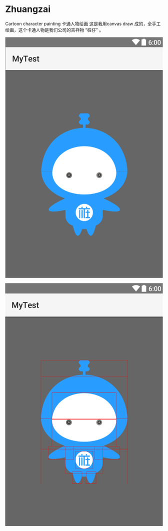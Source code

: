 # Zhuangzai
Cartoon character painting   卡通人物绘画
这是我用canvas   draw 成的，全手工绘画，这个卡通人物是我们公司的吉祥物   “桩仔” 。



![alt text](https://github.com/cubebbox/Zhuangzai/blob/master/1111.png "ScreenShot Of Font Samples")




![alt text](https://github.com/cubebbox/Zhuangzai/blob/master/2222.png "ScreenShot Of Font Samples")
